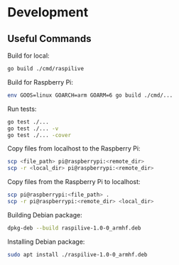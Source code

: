 # Development
## Useful Commands
Build for local:
```zsh
go build ./cmd/raspilive
```

Build for Raspberry Pi:
```zsh
env GOOS=linux GOARCH=arm GOARM=6 go build ./cmd/...
```

Run tests:
```zsh
go test ./...
go test ./... -v
go test ./... -cover
```

Copy files from localhost to the Raspberry Pi:
```zsh
scp <file_path> pi@raspberrypi:<remote_dir>
scp -r <local_dir> pi@raspberrypi:<remote_dir>
```

Copy files from the Raspberry Pi to localhost:
```zsh
scp pi@raspberrypi:<file_path> .
scp -r pi@raspberrypi:<remote_dir> <local_dir>
```

Building Debian package:
```zsh
dpkg-deb --build raspilive-1.0-0_armhf.deb
```

Installing Debian package:
```zsh
sudo apt install ./raspilive-1.0-0_armhf.deb
```